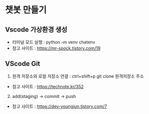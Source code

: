 # 챗봇 만들기 
## Vscode 가상환경 생성
* 터미널 모드 실행 : python -m venv chatenv
* 참고 사이트 : https://mr-spock.tistory.com/19

## VScode Git 
1. 원격 저장소와 로컬 저장소 연결 : ctrl+shift+p git clone 원격저장소 주소
* 참고 사이트 : https://technote.kr/352
2. add(staging) -> commit -> push 
* 참고 사이트 : https://dev-youngjun.tistory.com/7